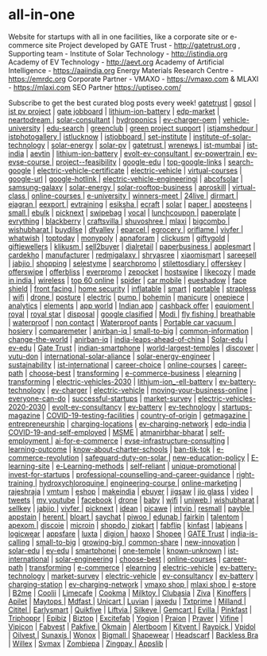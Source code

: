 # all-in-one
Website for startups with all in one facilities, like a corporate site or e-commerce site
Project developed by GATE Trust - http://gatetrust.org , 
Supporting team - 
Institute of Solar Technology - http://istindia.org 
Academy of EV Technology - http://aevt.org 
Academy of Artificial Intelligence - https://aaiindia.org 
Energy Materials Research Centre - https://emrdc.org 
Corporate Partner - VMAXO   - https://vmaxo.com & MLAXI - https://mlaxi.com SEO Partner https://uptiseo.com/ 

Subscribe to get the best curated blog posts every week!
<a href="https://installing-solar-pv.blogspot.com?u=https://aaiindia.org&k=AI%20MI%20course"></a>
<a href="https://greenclubi.blogspot.com?u=https://aaiindia.org&k=AI%20MI%20course"></a>
<a href="https://greenprojectsupport.blogspot.com?u=https://aaiindia.org&k=AI%20MI%20course"></a>
<a href="https://istjobboard.blogspot.com?u=https://aaiindia.org&k=AI%20MI%20course"></a>
<a href="https://institute-of-solar-technology.blogspot.com?u=https://aaiindia.org&k=AI%20MI%20course"></a>
<a href="https://solar-energy-training.blogspot.com?u=https://aaiindia.org&k=AI%20MI%20course"></a>
<a href="https://ist-india.blogspot.com?u=https://aaiindia.org&k=AI%20MI%20course"></a>
<a href="https://gatetrust.blogspot.com/">gatetrust</a> | 
<a href="https://gpsol.blogspot.com/">gpsol</a> | 
<a href="https://istpvproject.blogspot.com/">ist pv project</a> | 
<a href="https://gatejobboard.blogspot.com/">gate jobboard</a> | 
<a href="https://lithium-ion-battery-university.blogspot.com/">lithium-ion-battery</a> | 
<a href="https://edp-market-research.blogspot.com/">edp-market</a> | 
<a href="https://neartodream.blogspot.com/">neartodream	</a> | 
<a href="https://solar-consultant.blogspot.com/">solar-consultant</a> | 
<a href="https://hydroponics-agri-research-training.blogspot.com/">hydroponics</a> | 
<a href="https://ev-charger-oem.blogspot.com/">ev-charger-oem</a> | 
<a href="https://electric-vehicle-university.blogspot.com/">vehicle-university</a> | 
<a href="https://edu-search-engine.blogspot.com/">edu-search</a> | 
<a href="https://greenclubi.blogspot.com/">greenclub</a> | 
<a href="https://greenprojectsupport.blogspot.com/">green project support</a> | 
<a href="https://istjamshedpur.blogspot.com/">istjamshedpur	</a> | 
<a href="https://istphotogallery.blogspot.com/">istphotogallery	</a> | 
<a href="https://istlucknow.blogspot.com/">istlucknow</a> | 
<a href="https://istjobboard.blogspot.com/">istjobboard	</a> | 
<a href="https://set-institute.blogspot.com/">set-institute</a> | 
<a href="https://institute-of-solar-technology.blogspot.com/">institute-of-solar-technology</a> | 
<a href="https://solar-energy-training.blogspot.com/">solar-energy</a> | 
<a href="https://installing-solar-pv.blogspot.com/">solar-pv</a> | 
<a href="https://swa-gatetrust.blogspot.com/">gatetrust	</a> | 
<a href="https://wrenews.blogspot.com/">wrenews	</a> | 
<a href="https://ist-mumbai.blogspot.com/">ist-mumbai</a> | 
<a href="https://ist-india.blogspot.com/">ist-india</a> | 
<a href="https://aevtin.blogspot.com/">	aevtin</a> | 
<a href="https://lithium-ion-battery-consultancy.blogspot.com/">lithium-ion-battery</a> | 
<a href="https://evolt-ev-consultant.blogspot.com/">evolt-ev-consultant	</a> | 
<a href="https://ev-powertrain.blogspot.com/">ev-powertrain	</a> | 
<a href="https://ev-evse-course.blogspot.com/">	ev-evse-course	</a> | 
<a href="https://project--feasibility-report.blogspot.com/">project--feasibility</a> | 
<a href="https://google-edu2020.blogspot.com/">	google-edu</a> | 
<a href="https://top-google-links.blogspot.com/">top-google-links</a> | 
<a href="https://search-google-news.blogspot.com/">search-google</a> | 
<a href="https://electric-vehicle-certificate.blogspot.com/">electric-vehicle-certificate</a> | 
<a href="https://electric-vehicle-training-courses.blogspot.com/">electric-vehicle</a> | 
<a href="https://free-virtual-courses-2020.blogspot.com/">virtual-courses</a> | 
<a href="https://google-url-link.blogspot.com/">google-url</a> | 
<a href="https://google-hotlink.blogspot.com/">	google-hotlink	</a> | 
<a href="https://electric-vehicle-engineeringi-inst.blogspot.com/">electric-vehicle-engineeringi</a> | 
<a href="https://abcofsolarindia.blogspot.com/">abcofsolar</a> | 
<a href="https://samsung-galaxy-2020.blogspot.com/">samsung-galaxy</a> | 
<a href="https://solar-energy-online-course.blogspot.com/">solar-energy	</a> | 
<a href="https://solar-rooftop-business-course.blogspot.com/">solar-rooftop-business</a> | 
<a href="https://aproskill.blogspot.com/">aproskill</a> | 
<a href="https://virtual-class-learning.blogspot.com/">	virtual-class	</a> | 
<a href="https://online-courses-2020.blogspot.com/">online-courses	</a> | 
<a href="https://e-university-edu.blogspot.com/">e-university	</a> | 
<a href="https://winners-meet.blogspot.com/">winners-meet	</a> | 
<a href="https://24livesamachar.blogspot.com/">	24live	</a> | 
<a href="https://dirmart.blogspot.com/">dirmart	</a> | 
<a href="https://ejagranexpress.blogspot.com/">	ejagran	</a> | 
<a href="https://eexportersindia.blogspot.com/">eexport	</a> | 
<a href="https://evtrainingcourses.blogspot.com/">evtraining</a> | 
<a href="https://esikshamission.blogspot.com/">	esiksha	</a> | 
<a href="https://ecraftguru.blogspot.com/">ecraft</a> | 
<a href="https://solartrainingmission.blogspot.com/">solar</a> | 
<a href="https://paperplatemakingmachinery.blogspot.com/">paper	</a> | 
<a href="https://appsteens.blogspot.com/">appsteens</a> | 
<a href="https://smallmediumbusinessindia.blogspot.com/">small	</a> | 
<a href="https://ebulkorder.blogspot.com/">ebulk</a> | 
<a href="https://picknext.blogspot.com/">picknext</a> | 
<a href="https://swipebag.blogspot.com/">swipebag</a> | 
<a href="https://vocal-forlocal.blogspot.com/">	vocal</a> | 
<a href="https://lunchcoupon.blogspot.com/">lunchcoupon	</a> | 
<a href="https://paperplatemachinekolkata.blogspot.com/">paperplate</a> | 
<a href="https://everythingbuyon.blogspot.com/">evrything</a> | 
<a href="https://blackberryevolve.blogspot.com/">blackberry</a> | 
<a href="https://craftsvila.blogspot.com/">craftsvilla	</a> | 
<a href="https://shuvoshreeboutique.blogspot.com/">shuvoshree	</a> | 
<a href="https://mlaxi.blogspot.com/">mlaxi</a> | 
<a href="https://bigcombooffers.blogspot.com/">bigcombo	</a> | 
<a href="https://wishubharat.blogspot.com/">wishubharat	</a> | 
<a href="https://buydilse.blogspot.com/">buydilse</a> | 
<a href="https://dfvalley.blogspot.com/">dfvalley</a> | 
<a href="https://eparcel.blogspot.com/">eparcel	</a> | 
<a href="https://egroceryhub.blogspot.com/">egrocery	</a> | 
<a href="https://oriflamekart.blogspot.com/">oriflame	</a> | 
<a href="https://vivfer.blogspot.com/">	vivfer	</a> | 
<a href="https://whatwish.blogspot.com/">whatwish</a> | 
<a href="https://toptodaysoffer.blogspot.com/">	toptoday</a> | 
<a href="https://monypoly.blogspot.com/">monypoly</a> | 
<a href="https://apnaforam.blogspot.com/">apnaforam</a> | 
<a href="https://clickusm.blogspot.com/">clickusm</a> | 
<a href="https://giftygold.blogspot.com/">giftygold</a> | 
<a href="https://giftygoldjewellers.blogspot.com/">giftjewellers</a> | 
<a href="https://klikusm.blogspot.com/">klikusm	</a> | 
<a href="https://sell2buyer.blogspot.com/">sell2buyer</a> | 
<a href="https://dialretail.blogspot.com/">dialretail</a> | 
<a href="https://paperplatemakingbusiness.blogspot.com/">paperbusiness	</a> | 
<a href="https://applesmartphonegalaxy.blogspot.com/">applesmart</a> | 
<a href="https://cardekhozone.blogspot.com/">cardekho</a> | 
<a href="https://manufacturerfarmhouse.blogspot.com/">manufacturer</a> | 
<a href="https://redmigalaxy.blogspot.com/">redmigalaxy	</a> | 
<a href="http://shryasreetextileco.blogspot.com/">shryasree</a> | 
<a href="https://xiaomismartphonegalaxy.blogspot.com/">	xiaomismart</a> | 
<a href="http://sareesell.blogspot.com/">sareesell</a> | 
<a href="https://jabjio.blogspot.com/">	jabjio	</a> | 
<a href="https://shoppingstylenus.blogspot.com/	">shopping</a> | 
<a href="https://selestyme.blogspot.com/">selestyme</a> | 
<a href="https://searchpromocodes.blogspot.com/">searchpromo</a> | 
<a href="https://stilettosdiary.blogspot.com/">	stilettosdiary	</a> | 
<a href="https://offerskey.blogspot.com/">offerskey</a> | 
<a href="https://offer-swipe.blogspot.com/">offerswipe</a> | 
<a href="https://offerbliss.blogspot.com/">offerbliss</a> | 
<a href="https://everpromo.blogspot.com/">everpromo</a> | 
<a href="https://zepocket.blogspot.com/	">zepocket</a> | 
<a href="https://hostswipe.blogspot.com/">hostswipe</a> | 
<a href="https://likecozy.blogspot.com/	">likecozy</a> | 
<a href="https://made-in-india-smartphones.blogspot.com/">made in india	</a> | 
<a href="https://wireless-phone-chargers.blogspot.com/">wireless</a> | 
<a href="https://top-60-online-shopping-india.blogspot.com/">top 60 online</a> | 
<a href="https://spider-nail-gel.blogspot.com/">spider</a> | 
<a href="https://car-mobile-phone-holder.blogspot.com/">car mobile</a> | 
<a href="https://eyeshadow-stamp.blogspot.com/">eueshadow</a> | 
<a href="https://face-shield-mask.blogspot.com/">face shield</a> | 
<a href="https://front-facing-baby-carrier.blogspot.com/">front facing	</a> | 
<a href="https://home-security-ip-camera.blogspot.com/">home security</a> | 
<a href="https://inflatable-pet-collars.blogspot.com/">	inflatable</a> | 
<a href="https://smartphone-lens.blogspot.com/">smart</a> | 
<a href="https://portable-blender-usb-rechargeable.blogspot.com/">portable</a> | 
<a href="https://strapless-backless-bra.blogspot.com/">	strapless</a> | 
<a href="https://wifi-repeater-set.blogspot.com/">wifi</a> | 
<a href="https://drone-camera-sale.blogspot.com/">drone	</a> | 
<a href="https://posture-correctors.blogspot.com/">posture</a> | 
<a href="https://electric-soldering-iron-gun.blogspot.com/">electric</a> | 
<a href="https://pump-wedge.blogspot.com/">pump	</a> | 
<a href="https://bohemian-earrings.blogspot.com/">bohemin</a> | 
<a href="https://manicure-milling-drill-bit.blogspot.com/">manicure</a> | 
<a href="https://onepiece-swimsuit.blogspot.com/">onepiece</a> | 
<a href="https://backlink-analytics.blogspot.com/">analytics</a> | 
<a href="https://elyments-app.blogspot.com/">elements</a> | 
<a href="https://indianappworld.blogspot.com/">	app world</a> | 
<a href="https://indian-app-list.blogspot.com/">Indian app</a> | 
<a href="https://vmaxo-cashback-offers-today.blogspot.com/">cashback offer</a> | 
<a href="https://goldplatingequipment.blogspot.com/">equipment	</a> | 
<a href="https://royalgoldstar.blogspot.com/">royal</a> | 
<a href="https://royalgoldstar7.blogspot.com/">	royal star</a> | 
<a href="https://disposal-paperplate-making-machine.blogspot.com/">disposal</a> | 
<a href="https://google-classified-ad.blogspot.com/">google clasified</a> | 
<a href="https://pm-modi-new-india.blogspot.com/">Modi	</a> | 
<a href="https://fly-fishing-quick-knot-tool.blogspot.com/">fly fishing	</a> | 
<a href="https://breathable-mesh-running-shoes.blogspot.com/">breathable</a> | 
<a href="https://waterproof-eyebrow-liner.blogspot.com/">waterproof</a> | 
<a href="https://non-contact-infrared-thermometer.blogspot.com/">non contact</a> | 
<a href="https://waterproof-pants.blogspot.com/">Waterproof pants</a> | 
<a href="https://portable-car-vacuum-cleaner.blogspot.com/">Portable car vacuum	</a> | 
<a href="https://sexy-hosiery.blogspot.com/">hosiery</a> | 
<a href="https://comparemeter.blogspot.com/">comparemeter</a> | 
<a href="https://anirban-iq.hatenablog.com/entry/india-is-calling-to-invest">anirban-iq	</a> | 
<a href="https://anirban-iq.hatenablog.com/entry/small-to-big">	small-to-big</a> | 
<a href="https://common-share.hatenablog.com/entry/common-information">	common-information</a> | 
<a href="https://new-innovation.hatenadiary.com/entry/change-the-world">change-the-world</a> | 
<a href="https://profile.hatena.ne.jp/anirban-iq/">anirban-iq</a> | 
<a href="https://gatetrust.hatenablog.com/entry/india-leaps-ahead-of-china">india-leaps-ahead-of-china</a> | 
<a href="https://solar-edu.hatenablog.com/entry/conserve-energy">Solar-edu</a> | 
<a href="https://ev-edu.hatenablog.com/entry/tesla-model-3">ev-edu</a> | 
<a href="https://profile.hatena.ne.jp/gatetrust/">Gate Trust</a> | 
<a href="https://vutu-don.hatenablog.com/entry/indian-smartphone">indian-smartphone</a> | 
<a href="https://one-temple.hatenablog.com/entry/world-largest-temples">world-largest-temples</a> | 
<a href="https://known-unknown.hatenablog.com/entry/discover">discover</a> | 
<a href="https://profile.hatena.ne.jp/vutu-don/">vutu-don</a> | 
<a href="https://ist-international.hatenablog.com/entry/international-solar-aliance">international-solar-aliance</a> | 
<a href="https://solar-engineering-courses.hatenadiary.jp/entry/solar-energy-engineer">solar-energy-engineer</a> | 
<a href="https://pv-solar-system.hatenablog.com/entry/sustainability">sustainability</a> | 
<a href="https://profile.hatena.ne.jp/ist-international/">ist-international</a> | 
<a href="https://choose-best.hatenablog.com/entry/career-choice">career-choice</a> | 
<a href="https://online-courses.hatenablog.com/entry/online-course-providers">online-courses</a> | 
<a href="https://career-path.hatenablog.com/entry/how-to-choose">career-path</a> | 
<a href="https://profile.hatena.ne.jp/choose-best/">choose-best</a> | 
<a href="https://transforming.hatenablog.com/entry/transforming-the-real-estate-sector">transforming</a> | 
<a href="https://e-commerce-business.hatenablog.com/entry/digital-transformation">e-commerce-business</a> | 
<a href="https://elearning.hatenablog.com/entry/skill-development">elearning</a> | 
<a href="https://profile.hatena.ne.jp/transforming/">transforming</a> | 
<a href="https://electric-vehicle.hatenablog.com/entry/electric-vehicles-between-now-and-2030">electric-vehicles-2030</a> | 
<a href="https://electric-vehicle.hatenablog.com/entry/lithium-ion_-ell-battery">lithium-ion_-ell-battery</a> | 
<a href="https://ev-battery-technology.hatenadiary.com/entry/future-batteries-charge-in-seconds">ev-battery-technology</a> | 
<a href="https://ev-charger.hatenablog.com/entry/vehicle-charging">ev-charger</a> | 
<a href="https://profile.hatena.ne.jp/electric-vehicle/">electric-vehicle</a> | 
<a href="https://market-survey.hatenablog.com/entry/moving-your-business-online">moving-your-business-online</a> | 
<a href="https://how-to-do.hatenadiary.jp/entry/everyone-can-do">everyone-can-do</a> | 
<a href="https://winners-meet.hatenablog.jp/entry/successful-startups">successful-startups</a> | 
<a href="https://profile.hatena.ne.jp/market-survey/">market-survey</a> | 
<a href="https://electric-vehicle-technology.hatenablog.com/entry/electric-vehicles-2020-2030">electric-vehicles-2020-2030</a> | 
<a href="https://ev-consultancy.hatenadiary.com/entry/evolt-ev-consultancy">evolt-ev-consultancy</a> | 
<a href="https://ev-battery.hatenadiary.com/entry/battery-assembly">ev-battery</a> | 
<a href="https://profile.hatena.ne.jp/electric-vehicle-technology/">ev-technology</a> | 
<a href="https://getmagazine.hatenablog.com/entry/startups-magazine">startups-magazine</a> | 
<a href="https://today-update.hatenablog.jp/entry/COVID-19-testing-facilities">	COVID-19-testing-facilities</a> | 
<a href="https://vocal-for-local.hatenablog.jp/entry/country-of-origin">country-of-origin</a> | 
<a href="https://profile.hatena.ne.jp/getmagazine/">getmagazine	</a> | 
<a href="https://edp-india.hatenablog.com/entry/entrepreneurship-development-programme">entrepreneurship</a> | 
<a href="https://charging-station-near-me.hateblo.jp/entry/charging-locations">	charging-locations</a> | 
<a href="https://ev-charging-network.hatenablog.com/entry/2600-charging-stations">ev-charging-network</a> | 
<a href="https://profile.hatena.ne.jp/edp-india/">edp-india</a> | 
<a href="https://self-employment.hatenablog.com/entry/COVID-19-and-self-employed">COVID-19-and-self-employed</a> | 
<a href="https://msme.hatenablog.com/entry/opportunities-for-msme">MSME</a> | 
<a href="https://atmanirbhar-bharat.hatenablog.com/entry/self-reliant">	atmanirbhar-bharat</a> | 
<a href="https://profile.hatena.ne.jp/self-employment/">self-employment	</a> | 
<a href="https://ai-update.hatenablog.com/entry/ai-for-e-commerce">ai-for-e-commerce</a> | 
<a href="https://evolt.hatenablog.com/entry/evse-infrastructure-consulting">evse-infrastructure-consulting</a> | 
<a href="https://skill-training.hatenablog.com/entry/learning-outcome">learning-outcome</a> | 
<a href="https://charter-schools.hatenablog.com/entry/know-about-charter-schools">know-about-charter-schools</a> | 
<a href="https://catherodriguez.hatenablog.com/entry/ban-tik-tok">ban-tik-tok</a> | 
<a href="https://solarnetwork35.hatenablog.com/entry/on-the-covid-e-commerce-revolution">e-commerce-revolution</a> | 
<a href="https://solarinternational250.hatenablog.com/entry/safeguard-duty-on-solar-imports-from-China">safeguard-duty-on-solar	</a> | 
<a href="https://liveclassgt.hatenablog.com/entry/new-education-policy">new-education-policy</a> | 
<a href="https://e-learning-host.hatenablog.com/entry/create-an-E-learning-site">E-learning-site</a> | 
<a href="https://aproskill.hatenablog.com/entry/e-Learning-methods">e-Learning-methods</a> | 
<a href="https://selfreliant.hatenablog.com/entry/self-reliant-india-movement">	self-reliant</a> | 
<a href="https://incrediblets.hatenablog.com/entry/unique-promotional">	unique-promotional</a> | 
<a href="https://know-more.hatenablog.com/entry/invest-for-startups">	invest-for-startups</a> | 
<a href="https://todaytimes.hatenablog.com/entry/professional-counselling-and-career-guidance">	professional-counselling-and-career-guidance</a> | 
<a href="https://training-placement.hatenablog.com/entry/right-training-and-placement-solutions">right-training	</a> | 
<a href="https://what-new.hatenablog.com/entry/hydroxychloroquine">hydroxychloroquine	</a> | 
<a href="https://engineering-courses.hatenablog.com/entry/which-engineering-course-is-right-for-you">engineering-course	</a> | 
<a href="https://bobbig.hatenablog.com/entry/online-marketing">	online-marketing</a> | 
<a href="https://rajeshraja.tumblr.com/">rajeshraja</a> | <a href="https://vmaxo.tumblr.com/">vmtum</a> | <a href="https://vmaxo.hatenablog.com/">eshop</a> | <a href="https://make-india.hatenablog.com/">makeindia</a> | <a href="https://made-in-inda.hatenablog.com/">ebuyer</a> | <a href="https://jigsaw-puzzles-adults.hatenablog.com/">jigsaw</a> | <a href="https://jio-glass.hatenablog.com/">jio glass</a> | <a href="https://video-doorbell.hatenablog.com/">video</a> | <a href="https://tweets.hatenadiary.com/">tweets</a> | <a href="https://my-youtube.hatenablog.com/">my youtube</a> | <a href="https://facebook-hunt.hatenablog.com/">facebook</a> | <a href="https://drone-camera.hatenablog.com/">drone</a> | <a href="https://baby-swings.hatenablog.com/">baby</a> | <a href="https://wifi-repeater-set.hatenablog.com/">wifi</a> | <a href="https://uniweb.hatenablog.com/">uniweb	</a> | <a href="https://wishubharat.hatenablog.com/">wishubharat</a> | <a href="https://sellkey.hatenablog.com/">sellkey</a> | <a href="https://jabjio.hatenablog.com/">jabjio	</a> | <a href="https://vivfer.hatenablog.com/">vivfer	</a> | <a href="https://picknext.hatenablog.com/">picknext</a> | <a href="https://idean.hatenablog.com/">idean</a> | <a href="https://pickawe.hatenablog.com/">picawe</a> | <a href="https://intvip.hatenablog.com/">intvip	</a> | <a href="https://resmall.hatenablog.com/">resmall</a> | <a href="https://payble.hatenablog.com/">payble	</a> | <a href="https://appstain.hatenablog.com/">appstain</a> | <a href="https://herent.hatenablog.com/">herent	</a> | <a href="https://bloart.hatenablog.com/">bloart	</a> | <a href="https://saychat.hatenablog.com/">saychat</a> | <a href="https://piwoo.hatenablog.com/">piwoo	</a> | <a href="https://edunab.hatenablog.com/">edunab	</a> | <a href="https://fairkin.hatenablog.com/">fairkin</a> | <a href="https://talentom.hatenablog.com/">talentom</a> | <a href="https://apexom.hatenablog.com/">apexom	</a> | <a href="https://discoie.hatenablog.com/">discoie</a> | <a href="https://microin.hatenablog.com/">microin</a> | <a href="https://shopdo.hatenablog.com/">shopdo	</a> | <a href="https://zipkart.hatenablog.com/">zipkart</a> | <a href="https://fabflip.hatenablog.com/">fabflip</a> | <a href="https://kinfast.hatenablog.com/">kinfast</a> | <a href="https://labjeans.hatenablog.com/">labjeans</a> | <a href="https://logicwear.hatenablog.com/">logicwear</a> | <a href="https://appsfare.hatenablog.com/">appsfare</a> | <a href="https://luxta.hatenablog.com/">luxta</a> | <a href="https://digion.hatenablog.com/">digion	</a> | <a href="https://haoxo.hatenablog.com/">haoxo</a> | 
<a href="https://vmaxo.wordpress.com/">Shopee</a> | 
<a href="http://gatetrust.eklablog.com/	">GATE Trust</a> | 
<a href="http://india-is-calling.eklablog.com/">india-is-calling</a> | 
<a href="http://small-to-big.eklablog.com/">small-to-big</a> | 
<a href="http://growing-big.eklablog.com/">growing-big	</a> | 
<a href="http://common-share.eklablog.com/">common-share</a> | 
<a href="http://new-innovation.eklablog.com/">new-innovation</a> | 
<a href="http://solar-edu.eklablog.com/	">solar-edu</a> | 
<a href="http://ev-edu.eklablog.com/">ev-edu</a> | 
<a href="http://smartphonei.eklablog.com/">smartphonei</a> | 
<a href="http://one-temple.eklablog.com/">one-temple</a> | 
<a href="http://known-unknown.eklablog.com/">known-unknown</a> | 
<a href="http://ist-international.eklablog.com/	">ist-international</a> | 
<a href="http://solar-engineering-courses.eklablog.com/">solar-engineering</a> | 
<a href="http://choose-best.eklablog.com/">choose-best</a> | 
<a href="http://online-courses.eklablog.com/">online-courses</a> | 
<a href="http://career-path.eklablog.com/">career-path</a> | 
<a href="http://transforming.eklablog.com/">transforming</a> | 
<a href="http://e-commerce-business.eklablog.com/">e-commerce</a> | 
<a href="http://elearning.eklablog.com/">elearning</a> | 
<a href="http://electric-vehicle.eklablog.com/">electric-vehicle</a> | 
<a href="http://ev-battery-technology.eklablog.com/">ev-battery-technology</a> | 
<a href="http://market-survey.eklablog.com/">market-survey</a> | 
<a href="http://electric-vehicle-technology.eklablog.com/">electric-vehicle</a> | 
<a href="http://ev-consultancy.eklablog.com/">ev-consultancy</a> | 
<a href="http://ev-battery.eklablog.com/">ev-battery</a> | 
<a href="http://charging-station.eklablog.com/">charging-station</a> | 
<a href="http://ev-charging-network.eklablog.com/">ev-charging-network</a> | 
<a href="http://vmaxo.eklablog.com/">vmaxo shop	</a> | 
<a href="http://mlaxi.eklablog.com/">mlaxi shop	</a> | 
<a href="http://e-store.eklablog.com/">	e-store	</a> | 
<a href="http://b2me.eklablog.com/">B2me</a> | 
<a href="http://coolii.eklablog.com/">Coolii</a> | 
<a href="http://limecafe.eklablog.com/">Limecafe</a> | 
<a href="http://cookma.eklablog.com/">Cookma</a> | 
<a href="http://milktoy.eklablog.com/">	Milktoy	</a> | 
<a href="http://clubasia.eklablog.com/">Clubasia</a> | 
<a href="http://ziva.eklablog.com/">Ziva</a> | 
<a href="http://kinoffers.eklablog.com/">Kinoffers</a> | 
<a href="http://apilet.eklablog.com/">Apilet</a> | 
<a href="http://maytops.eklablog.com/">	Maytops	</a> | 
<a href="http://mdfast.eklablog.com/">	Mdfast	</a> | 
<a href="http://unicart.eklablog.com/">	Unicart	</a> | 
<a href="http://luvian.eklablog.com/">Luvian</a> | 
<a href="http://jaxedu.eklablog.com/">jaxedu</a> | 
<a href="http://txtprime.eklablog.com/">Txtprime</a> | 
<a href="http://milland.eklablog.com/">	Milland	</a> | 
<a href="http://cititel.eklablog.com/">	Cititel	</a> | 
<a href="http://earlysmart.eklablog.com/">Earlysmart</a> | 
<a href="http://quikfive.eklablog.com/">Quikfive</a> | 
<a href="http://liftvia.eklablog.com/">	Liftvia	</a> | 
<a href="http://silkeye.eklablog.com/">	Silkeye	</a> | 
<a href="http://gemcart.eklablog.com/">	Gemcart	</a> | 
<a href="http://evilla.eklablog.com/">	Evilla	</a> | 
<a href="http://pinkfast.eklablog.com/">Pinkfast</a> | 
<a href="http://triphopper.eklablog.com/">Triphoppr</a> | 
<a href="http://epibiz.eklablog.com/">Epibiz</a> | 
<a href="http://biztop.eklablog.com/">Biztop</a> | 
<a href="http://excitefab.eklablog.com/">Excitefab</a> | 
<a href="http://yogion.eklablog.com/">Yogion</a> | 
<a href="http://praion.eklablog.com/">Praion</a> | 
<a href="http://praver.eklablog.com/">Praver</a> | 
<a href="http://vifine.eklablog.com/">Vifine</a> | 
<a href="http://vipicon.eklablog.com/">Vipicon</a> | 
<a href="http://fabvest.eklablog.com/">Fabvest</a> | 
<a href="http://pakfive.eklablog.com/">Pakfive	</a> | 
<a href="http://okmain.eklablog.com/">Okmain</a> | 
<a href="http://alertboom.eklablog.com/">Alertboom</a> | 
<a href="http://kitvent.eklablog.com/">	Kitvent	</a> | 
<a href="http://raypick.eklablog.com/">	Raypick	</a> | 
<a href="http://vpidol.eklablog.com/">Vpidol</a> | 
<a href="http://oilvest.eklablog.com/">	Oilvest	</a> | 
<a href="http://sunaxis.eklablog.com/">	Sunaxis	</a> | 
<a href="http://wonox.eklablog.com/">Wonox</a> | 
<a href="http://bigmall.eklablog.com/">	Bigmall	</a> | 
<a href="http://shapewear.eklablog.com/">Shapewear</a> | 
<a href="http://headscarf.eklablog.com/">Headscarf</a> | 
<a href="http://backless-bra.eklablog.com/">Backless Bra</a> | 
<a href="http://willex.eklablog.com/">Willex</a> | 
<a href="http://svmax.eklablog.com/">Svmax</a> | 
<a href="http://zombiepa.eklablog.com/">Zombiepa</a> | 
<a href="http://zingpay.eklablog.com/">	Zingpay	</a> | 
<a href="http://appslib.eklablog.com/">Appslib</a> | 
